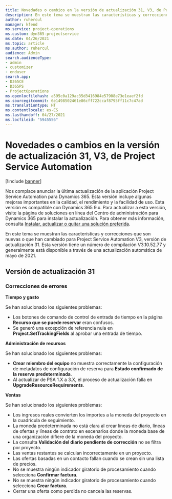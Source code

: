 ```yaml
---
title: Novedades o cambios en la versión de actualización 31, V3, de Project Service Automation
description: En este tema se muestran las características y correcciones que están disponibles en la versión de actualización 31, V3, de Project Service Automation.
author: ruhercul
manager: kfend
ms.service: project-operations
ms.custom: dyn365-projectservice
ms.date: 04/26/2021
ms.topic: article
ms.author: ruhercul
audience: Admin
search.audienceType:
- admin
- customizer
- enduser
search.app:
- D365CE
- D365PS
- ProjectOperations
ms.openlocfilehash: a595c0a129ac35d3416984e57908e73e1eaef2fd
ms.sourcegitcommit: 6e1498502461e86cff722ccaf8795ff11c7c47ad
ms.translationtype: HT
ms.contentlocale: es-ES
ms.lasthandoff: 04/27/2021
ms.locfileid: "5945556"
---
```

# <a name="whats-new-or-changed-in-project-service-automation-update-release-31-v3"></a>Novedades o cambios en la versión de actualización 31, V3, de Project Service Automation

[!include [banner](../includes/psa-now-project-operations.md)]

Nos complace anunciar la última actualización de la aplicación Project Service Automation para Dynamics 365. Esta versión incluye algunas mejoras importantes en la calidad, el rendimiento y la facilidad de uso. Esta versión es compatible con Dynamics 365 9.x. Para actualizar a esta versión, visite la página de soluciones en línea del Centro de administración para Dynamics 365 para instalar la actualización. Para obtener más información, consulta [Instalar, actualizar o quitar una solución preferida](/power-platform/admin/install-remove-preferred-solution).

En este tema se muestran las características y correcciones que son nuevas o que han cambiado para Project Service Automation V3, versión de actualización 31. Esta versión tiene un número de compilación V3.10.52.77 y generalmente está disponible a través de una actualización automática de mayo de 2021.

## <a name="update-release-31"></a>Versión de actualización 31

### <a name="bug-fixes"></a>Correcciones de errores

**Tiempo y gasto**

Se han solucionado los siguientes problemas:

- Los botones de comando de control de entrada de tiempo en la página **Recurso que se puede reservar** eran confusos.
- Se generó una excepción de referencia nula en **Project.SetTrackingFields** al aprobar una entrada de tiempo.

**Administración de recursos**

Se han solucionado los siguientes problemas:

- **Crear miembro del equipo** no muestra correctamente la configuración de metadatos de configuración de reserva para **Estado confirmado de la reserva predeterminada**.
- Al actualizar de PSA 1.X a 3.X, el proceso de actualización falla en **UpgradeResourceRequirements**.


**Ventas**

Se han solucionado los siguientes problemas:

- Los ingresos reales convierten los importes a la moneda del proyecto en la cuadrícula de seguimiento.
- La moneda predeterminada no está clara al crear líneas de diario, líneas de ofertas y líneas de contrato en escenarios donde la moneda base de una organización difiere de la moneda del proyecto.
- La consulta **Validación del diario pendiente de corrección** no se filtra por proyecto.
- Las ventas restantes se calculan incorrectamente en un proyecto.
- Las ofertas basadas en un contacto fallan cuando se crean sin una lista de precios.
- No se muestra ningún indicador giratorio de procesamiento cuando selecciona **Confirmar factura**.
- No se muestra ningún indicador giratorio de procesamiento cuando selecciona **Crear factura**.
- Cerrar una oferta como perdida no cancela las reservas.







